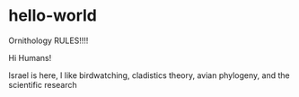 # hello-world
Ornithology RULES!!!!

Hi Humans!

Israel is here, I like birdwatching, cladistics theory, avian phylogeny, and the scientific research
